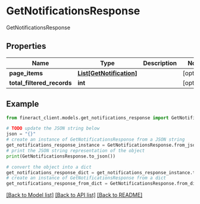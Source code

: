 # GetNotificationsResponse

GetNotificationsResponse

## Properties

Name | Type | Description | Notes
------------ | ------------- | ------------- | -------------
**page_items** | [**List[GetNotification]**](GetNotification.md) |  | [optional] 
**total_filtered_records** | **int** |  | [optional] 

## Example

```python
from fineract_client.models.get_notifications_response import GetNotificationsResponse

# TODO update the JSON string below
json = "{}"
# create an instance of GetNotificationsResponse from a JSON string
get_notifications_response_instance = GetNotificationsResponse.from_json(json)
# print the JSON string representation of the object
print(GetNotificationsResponse.to_json())

# convert the object into a dict
get_notifications_response_dict = get_notifications_response_instance.to_dict()
# create an instance of GetNotificationsResponse from a dict
get_notifications_response_from_dict = GetNotificationsResponse.from_dict(get_notifications_response_dict)
```
[[Back to Model list]](../README.md#documentation-for-models) [[Back to API list]](../README.md#documentation-for-api-endpoints) [[Back to README]](../README.md)


